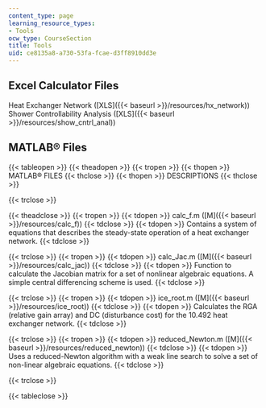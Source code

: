 ```yaml
---
content_type: page
learning_resource_types:
- Tools
ocw_type: CourseSection
title: Tools
uid: ce8135a8-a730-53fa-fcae-d3ff8910dd3e
---
```


Excel Calculator Files
----------------------

Heat Exchanger Network ([XLS]({{< baseurl >}}/resources/hx_network))  
Shower Controllability Analysis ([XLS]({{< baseurl >}}/resources/show_cntrl_anal))

MATLAB® Files
-------------

{{< tableopen >}}
{{< theadopen >}}
{{< tropen >}}
{{< thopen >}}
MATLAB® FILES
{{< thclose >}}
{{< thopen >}}
DESCRIPTIONS
{{< thclose >}}

{{< trclose >}}

{{< theadclose >}}
{{< tropen >}}
{{< tdopen >}}
calc\_f.m ([M]({{< baseurl >}}/resources/calc_f))
{{< tdclose >}}
{{< tdopen >}}
Contains a system of equations that describes the steady-state operation of a heat exchanger network.
{{< tdclose >}}

{{< trclose >}}
{{< tropen >}}
{{< tdopen >}}
calc\_Jac.m ([M]({{< baseurl >}}/resources/calc_jac))
{{< tdclose >}}
{{< tdopen >}}
Function to calculate the Jacobian matrix for a set of nonlinear algebraic equations. A simple central differencing scheme is used.
{{< tdclose >}}

{{< trclose >}}
{{< tropen >}}
{{< tdopen >}}
ice\_root.m ([M]({{< baseurl >}}/resources/ice_root))
{{< tdclose >}}
{{< tdopen >}}
Calculates the RGA (relative gain array) and DC (disturbance cost) for the 10.492 heat exchanger network.
{{< tdclose >}}

{{< trclose >}}
{{< tropen >}}
{{< tdopen >}}
reduced\_Newton.m ([M]({{< baseurl >}}/resources/reduced_newton))
{{< tdclose >}}
{{< tdopen >}}
Uses a reduced-Newton algorithm with a weak line search to solve a set of non-linear algebraic equations.
{{< tdclose >}}

{{< trclose >}}

{{< tableclose >}}